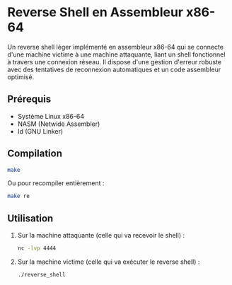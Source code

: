 # Reverse Shell en Assembleur x86-64

Un reverse shell léger implémenté en assembleur x86-64 qui se connecte d'une machine victime à une machine attaquante, liant un shell fonctionnel à travers une connexion réseau. Il dispose d'une gestion d'erreur robuste avec des tentatives de reconnexion automatiques et un code assembleur optimisé.

## Prérequis

- Système Linux x86-64
- NASM (Netwide Assembler)
- ld (GNU Linker)

## Compilation

```bash
make
```

Ou pour recompiler entièrement :

```bash
make re
```

## Utilisation

1. Sur la machine attaquante (celle qui va recevoir le shell) :
   ```bash
   nc -lvp 4444
   ```

2. Sur la machine victime (celle qui va exécuter le reverse shell) :
   ```bash
   ./reverse_shell
   ```
